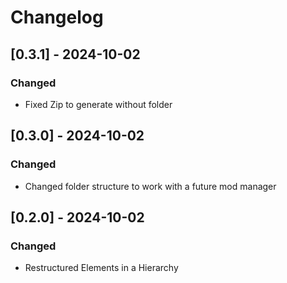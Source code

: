 # Changelog

## [0.3.1] - 2024-10-02

### Changed

- Fixed Zip to generate without folder

## [0.3.0] - 2024-10-02

### Changed

- Changed folder structure to work with a future mod manager

## [0.2.0] - 2024-10-02

### Changed

- Restructured Elements in a Hierarchy